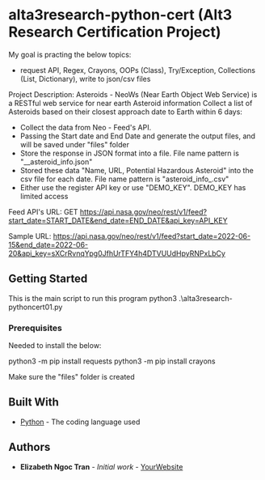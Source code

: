 # alta3research-python-cert (Alt3 Research Certification Project)

My goal is practing the below topics:
 - request API, Regex, Crayons, OOPs (Class), Try/Exception, Collections (List, Dictionary), write to json/csv files


Project Description: 
Asteroids - NeoWs (Near Earth Object Web Service) is a RESTful web service for near earth Asteroid information
Collect a list of Asteroids based on their closest approach date to Earth within 6 days:
- Collect the data from Neo - Feed's API.  
- Passing the Start date and End Date and generate the output files, and will be saved under "files" folder
- Store the response in JSON format into a file. File name pattern is "<start date>_<end date>_asteroid_info.json"  
- Stored these data "Name, URL, Potential Hazardous Asteroid" into the csv file for each date. File name pattern is "asteroid_info_<specific date within the range from start to end date>.csv"
- Either use the register API key or use "DEMO_KEY".  DEMO_KEY has limited access

Feed API's URL:
GET https://api.nasa.gov/neo/rest/v1/feed?start_date=START_DATE&end_date=END_DATE&api_key=API_KEY

Sample URL:
https://api.nasa.gov/neo/rest/v1/feed?start_date=2022-06-15&end_date=2022-06-20&api_key=sXCrRvnqYpg0JfhUrTFY4h4DTVUUdHpyRNPxLbCy 

 
## Getting Started

This is the main script to run this program
python3 .\alta3research-pythoncert01.py 

### Prerequisites

Needed to install the below:

python3 -m pip install requests
python3 -m pip install crayons

Make sure the "files" folder is created 

## Built With

* [Python](https://www.python.org/) - The coding language used

## Authors

* **Elizabeth Ngoc Tran** - *Initial work* - [YourWebsite](https://example.com/)


